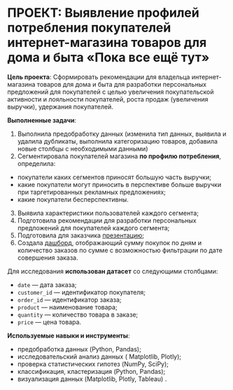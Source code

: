# ПРОЕКТ: Выявление профилей потребления покупателей интернет-магазина товаров для дома и быта «Пока все ещё тут»

**Цель проекта**: Сформировать рекомендации для владельца интернет-магазина товаров для дома и быта для разработки персональных предложений для покупателей с целью увеличения покупательской активности и лояльности покупателей, роста продаж (увеличения выручки), удержания покупателей.   

**Выполненные задачи**:    
1) Выполнила предобработку данных (изменила тип данных, выявила и удалила дубликаты, выполнила категоризацию товаров, добавила новые столбцы с необходимыми данными)
2) Сегментировала покупателей магазина **по профилю потребления**, определила:   
- покупатели каких сегментов приносят большую часть выручки;    
- какие покупатели могут приносить в перспективе больше выручки при таргетированных рекламных предложениях;   
- какие покупатели бесперспективны.   
3) Выявила характеристики пользователей каждого сегмента;      
4) Подготовила рекомендации для разработки персональных предложений для покупателей каждого сегмента;
5) Подготовила для заказчика [презентацию](https://disk.yandex.ru/i/KQCfq1JtlrE88A);
6) Создала [дашборд](https://public.tableau.com/views/finalpr_16863795145730/Dashboard1?:language=en-US&:display_count=n&:origin=viz_share_link), отображающий сумму покупок по дням и количество заказов по сумме с возможностью фильтрации по дате совершения заказа.


Для исследования **использован датасет** со следующими столбцами:

- `date` — дата заказа;
- `customer_id` — идентификатор покупателя;
- `order_id` — идентификатор заказа;
- `product` — наименование товара;
- `quantity` — количество товара в заказе;
- `price` — цена товара.

**Используемые навыки и инструменты**:
- предобработка данных (Python, Pandas);
- исследовательский анализ данных ( Matplotlib, Plotly);
- проверка статистических гипотез (NumPy, SciPy);
- классификация, кластеризация (Python, Pandas);
- визуализация данных (Matplotlib, Plotly, Tableau) .
